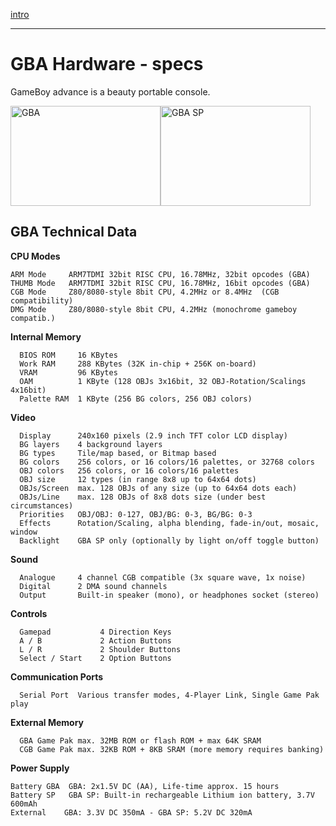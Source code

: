 [intro](Readme.md)

---

# GBA Hardware - specs

GameBoy advance is a beauty portable console.

<img src="https://upload.wikimedia.org/wikipedia/commons/7/7d/Nintendo-Game-Boy-Advance-Purple-FL.jpg" alt="GBA" width="240" height="160"/><img src="https://upload.wikimedia.org/wikipedia/commons/2/2d/Gameboy-Advance-SP-Mk2.jpg" alt="GBA SP" width="240" height="160" />

## GBA Technical Data

**CPU Modes**

```
ARM Mode     ARM7TDMI 32bit RISC CPU, 16.78MHz, 32bit opcodes (GBA)  
THUMB Mode   ARM7TDMI 32bit RISC CPU, 16.78MHz, 16bit opcodes (GBA)  
CGB Mode     Z80/8080-style 8bit CPU, 4.2MHz or 8.4MHz  (CGB compatibility)  
DMG Mode     Z80/8080-style 8bit CPU, 4.2MHz (monochrome gameboy compatib.) 
```

**Internal Memory**

```
  BIOS ROM     16 KBytes
  Work RAM     288 KBytes (32K in-chip + 256K on-board)
  VRAM         96 KBytes
  OAM          1 KByte (128 OBJs 3x16bit, 32 OBJ-Rotation/Scalings 4x16bit)
  Palette RAM  1 KByte (256 BG colors, 256 OBJ colors)
```

**Video**

```
  Display      240x160 pixels (2.9 inch TFT color LCD display)  
  BG layers    4 background layers  
  BG types     Tile/map based, or Bitmap based  
  BG colors    256 colors, or 16 colors/16 palettes, or 32768 colors  
  OBJ colors   256 colors, or 16 colors/16 palettes  
  OBJ size     12 types (in range 8x8 up to 64x64 dots)  
  OBJs/Screen  max. 128 OBJs of any size (up to 64x64 dots each)  
  OBJs/Line    max. 128 OBJs of 8x8 dots size (under best circumstances)  
  Priorities   OBJ/OBJ: 0-127, OBJ/BG: 0-3, BG/BG: 0-3  
  Effects      Rotation/Scaling, alpha blending, fade-in/out, mosaic, window  
  Backlight    GBA SP only (optionally by light on/off toggle button)
```

**Sound**

```
  Analogue     4 channel CGB compatible (3x square wave, 1x noise)  
  Digital      2 DMA sound channels  
  Output       Built-in speaker (mono), or headphones socket (stereo) 
```

**Controls**

```
  Gamepad      		4 Direction Keys
  A / B		   		2 Action Buttons
  L / R 	   		2 Shoulder Buttons
  Select / Start	2 Option Buttons
```

**Communication Ports**

```
  Serial Port  Various transfer modes, 4-Player Link, Single Game Pak play 
```

**External Memory**

```
  GBA Game Pak max. 32MB ROM or flash ROM + max 64K SRAM  
  CGB Game Pak max. 32KB ROM + 8KB SRAM (more memory requires banking) 
```

**Power Supply**

```
Battery GBA  GBA: 2x1.5V DC (AA), Life-time approx. 15 hours
Battery SP   GBA SP: Built-in rechargeable Lithium ion battery, 3.7V 600mAh  
External    GBA: 3.3V DC 350mA - GBA SP: 5.2V DC 320mA
```